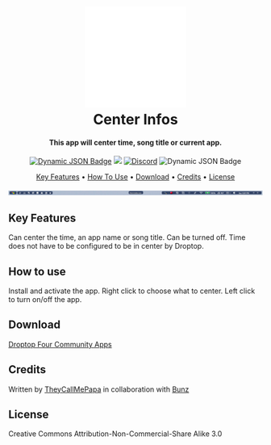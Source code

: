 <h1 align="center">
  <br>
  <a href="#"><img src="Images/Logo.png" alt="Logo" width="200"></a>
  <br>
  Center Infos
  <br>
</h1>

<h4 align="center">This app will center time, song title or current app.</h4>

<p align="center">
  <a href="https://droptopfour.com/community-apps"><img alt="Dynamic JSON Badge" src="https://img.shields.io/badge/dynamic/json?url=https%3A%2F%2Fapi.droptopfour.com%2Fv1%2Fcommunity-apps%2F&query=%24%5B61%5D%5B'version'%5D&label=Version&color=43ff64"></a>
  <a href="https://droptopfour.com"><img src="https://img.shields.io/badge/Droptop%20Four%20Website-43ff64"></a>
  <a href="https://droptopfour.com/discord"><img alt="Discord" src="https://img.shields.io/discord/800124057923485728"></a>
  <img alt="Dynamic JSON Badge" src="https://img.shields.io/badge/dynamic/json?url=https%3A%2F%2Fapi.droptopfour.com%2Fv1%2Fcommunity-apps%2F&query=%24%5B61%5D%5B'downloads'%5D&label=Downloads&color=d8624c">
</p>

<p align="center">
  <a href="#key-features">Key Features</a> •
  <a href="#how-to-use">How To Use</a> •
  <a href="#download">Download</a> •
  <a href="#credits">Credits</a> •
  <a href="#license">License</a>
</p>

![screenshot](Images/Screenshot.png)

## Key Features
Can center the time, an app name or song title.  Can be turned off.  Time does not have to be configured to be in center by Droptop.

## How to use
Install and activate the app.  Right click to choose what to center.  Left click to turn on/off the app.

## Download
[Droptop Four Community Apps](https://droptopfour.com/community-apps/)

## Credits
Written by [TheyCallMePapa](https://github.com/papa-boynton) in collaboration with [Bunz](https://github.com/66Bunz)

## License
Creative Commons Attribution-Non-Commercial-Share Alike 3.0
